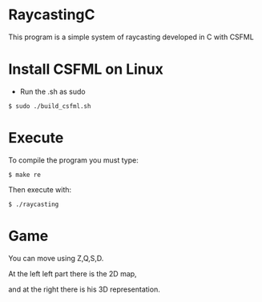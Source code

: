 # RaycastingC

This program is a simple system of raycasting developed in C with CSFML

# Install CSFML on Linux

  - Run the .sh as sudo
```
$ sudo ./build_csfml.sh
```
# Execute

To compile the program you must type:
```
$ make re
```
Then execute with:
```
$ ./raycasting
```
# Game

You can move using Z,Q,S,D.

At the left left part there is the 2D map,

and at the right there is his 3D representation.
